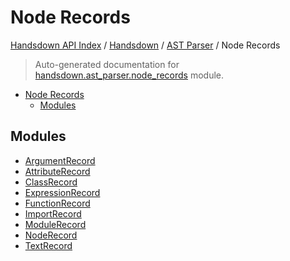 # Node Records

[Handsdown API Index](../../../README.md#handsdown-api-index) /
[Handsdown](../../index.md#handsdown) /
[AST Parser](../index.md#ast-parser) /
Node Records

> Auto-generated documentation for [handsdown.ast_parser.node_records](https://github.com/vemel/handsdown/blob/main/handsdown/ast_parser/node_records/__init__.py) module.

- [Node Records](#node-records)
  - [Modules](#modules)

## Modules

- [ArgumentRecord](./argument_record.md)
- [AttributeRecord](./attribute_record.md)
- [ClassRecord](./class_record.md)
- [ExpressionRecord](./expression_record.md)
- [FunctionRecord](./function_record.md)
- [ImportRecord](./import_record.md)
- [ModuleRecord](./module_record.md)
- [NodeRecord](./node_record.md)
- [TextRecord](./text_record.md)